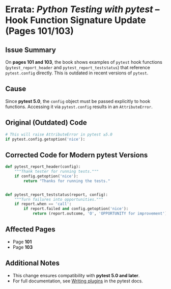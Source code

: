 # Errata: *Python Testing with pytest* – Hook Function Signature Update (Pages 101/103)

## Issue Summary

On **pages 101 and 103**, the book shows examples of `pytest` hook functions (`pytest_report_header` and `pytest_report_teststatus`) that reference `pytest.config` directly. This is outdated in recent versions of `pytest`.

## Cause

Since **pytest 5.0**, the `config` object must be passed explicitly to hook functions. Accessing it via `pytest.config` results in an `AttributeError`.

## Original (Outdated) Code

```python
# This will raise AttributeError in pytest ≥5.0
if pytest.config.getoption('nice'):
```

## Corrected Code for Modern pytest Versions

```python
def pytest_report_header(config):
    """Thank tester for running tests."""
    if config.getoption('nice'):
        return "Thanks for running the tests."


def pytest_report_teststatus(report, config):
    """Turn failures into opportunities."""
    if report.when == 'call':
        if report.failed and config.getoption('nice'):
            return (report.outcome, 'O', 'OPPORTUNITY for improvement')
```

## Affected Pages

- Page **101**
- Page **103**

## Additional Notes

- This change ensures compatibility with **pytest 5.0 and later**.
- For full documentation, see [Writing plugins](https://docs.pytest.org/en/stable/writing_plugins.html#hook-function-validation) in the pytest docs.